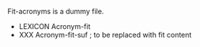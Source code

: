 
Fit-acronyms is a dummy file.

 * LEXICON Acronym-fit   
 * XXX Acronym-fit-suf ;   to be replaced with fit content






